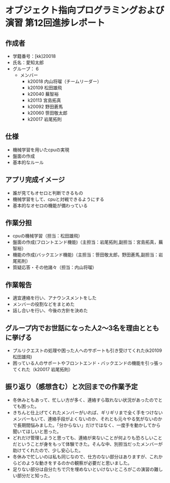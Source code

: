 
# オブジェクト指向プログラミングおよび演習 第12回進捗レポート

## 作成者
- 学籍番号：[kk]20018
- 氏名：愛知太郎
- グループ： 6
    - メンバー
        - k20018 内山将瑠（チームリーダー）
        - k20109 松田雄飛
        - k20040 蕪智裕
        - k20113 宮島拓真
        - k20092 野田蒼馬
        - k20060 笹田敬太郎
        - k20017 岩尾拓則

## 仕様
- 機械学習を用いたcpuの実現
- 盤面の作成
- 基本的なルール

## アプリ完成イメージ
- 誰が見てもオセロと判断できるもの
- 機械学習をして、cpuと対戦できるようにする
- 基本的なオセロの機能が備わっている

## 作業分担
- cpuの機械学習（担当：松田雄飛）
- 盤面の作成(フロントエンド機能)（主担当：岩尾拓則,副担当：宮島拓真，蕪智裕）
- 機能の作成(バックエンド機能)（主担当：笹田敬太郎，野田蒼馬,副担当：岩尾拓則）
- 質疑応答・その他諸々（担当：内山将瑠）

## 作業報告
- 適宜連絡を行い、アナウンスメントをした
- メンバーの役割などをまとめた
- 話し合いを行い、今後の方針を決めた

## グループ内でお世話になった人2〜3名を理由とともに挙げる
- プルリクエストの処理や困った人へのサポートも引き受けてくれた(k20109 松田雄飛)
- 困っている人のサポートやフロントエンド・バックエンドの機能を引っ張ってくれた（k20017 岩尾拓則）

## 振り返り（感想含む）と次回までの作業予定
- 冬休みともあって、忙しい方が多く、連絡すら取れない状況があったのでとても困った。
- きちんと仕上げてくれたメンバーがいれば、ギリギリまで全く手をつけないメンバーもいて、連絡手段がよくないのか、それとも元々やる気がないのかで長期間悩みました。「分からない」だけではなく、一度手を動かしてから聞いてほしいと思った。
- どれだけ管理しようと思っても、連絡が来ないことが何よりも恐ろしいことだということが身をもって体験できた。そんな中、別担当だったメンバーが助けてくれたので、少し安心した。
- 冬休みで忙しいのは私も同じなので、仕方のない部分はありますが、これからどのような動きをするのかの観察が必要だと思いました。
- 足りない部分は自分たちで穴を埋めないといけないところがこの演習の難しい部分だと知った。